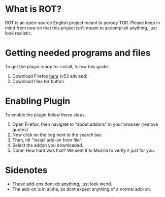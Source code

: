 # What is ROT?
ROT is an open-source English project meant to parody TOR. Please keep in mind from now on that this project isn't meant to accomplish anything, just look realistic.

# Getting needed programs and files
To get the plugin ready for install, follow this guide.

1. Download Firefox <a href="https://www.mozilla.org/en-US/firefox/new/">here<a> (v53 advised)
2. Download files for button

# Enabling Plugin
To enable the plugin follow these steps.

1. Open Firefox, then navigate to "about:addons" in your browser (remove quotes)
2. Now click on the cog next to the search bar.
3. Then, hit "Install add-on from file"
4. Select the addon you downloaded.
5. Done! How hard was that? We sent it to Mozilla to verify it just for you.

# Sidenotes
- These add-ons dont do anything, just look weird.
- The add-on is in alpha, so dont expect anything of a normal add-on.
